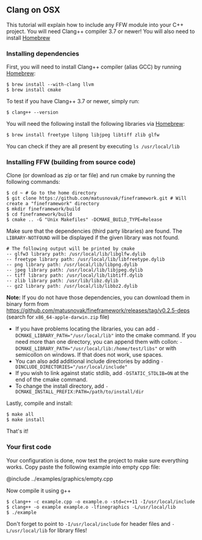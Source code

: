 Clang on OSX
----------------------

This tutorial will explain how to include any FFW module into your C++ project. You will need Clang++ compiler 3.7 or newer!  You will also need to install [Homebrew](https://brew.sh/)

### Installing dependencies

First, you will need to install Clang++ compiler (alias GCC) by running [Homebrew](https://brew.sh/):

```
$ brew install --with-clang llvm
$ brew install cmake
```

To test if you have Clang++ 3.7 or newer, simply run:

```
$ clang++ --version
```

You will need the following install the following libraries via [Homebrew](https://brew.sh/):

```
$ brew install freetype libpng libjpeg libtiff zlib glfw
```

You can check if they are all present by executing `ls /usr/local/lib`

### Installing FFW (building from source code)

Clone (or download as zip or tar file) and run cmake by running the following commands:

```
$ cd ~ # Go to the home directory
$ git clone https://github.com/matusnovak/fineframework.git # Will create a "fineframework" directory
$ mkdir fineframework/build
$ cd fineframework/build
$ cmake .. -G "Unix Makefiles" -DCMAKE_BUILD_TYPE=Release
```

Make sure that the dependencies (third party libraries) are found. The `LIBRARY-NOTFOUND` will be displayed if the given library was not found.

```
# The following output will be printed by cmake 
-- glfw3 library path: /usr/local/lib/libglfw.dylib
-- freetype library path: /usr/local/lib/libfreetype.dylib
-- png library path: /usr/local/lib/libpng.dylib
-- jpeg library path: /usr/local/lib/libjpeg.dylib
-- tiff library path: /usr/local/lib/libtiff.dylib
-- zlib library path: /usr/lib/libz.dylib
-- gz2 library path: /usr/local/lib/libbz2.dylib 
```

**Note:** If you do not have those dependencies, you can download them in binary form from <https://github.com/matusnovak/fineframework/releases/tag/v0.2.5-deps> (search for `x86_64-apple-darwin.zip` file)

* If you have problems locating the libraries, you can add `-DCMAKE_LIBRARY_PATH="/usr/local/lib"` into the cmake command. If you need more than one directory, you can append them with collon: `-DCMAKE_LIBRARY_PATH="/usr/local/lib:/home/test/libs"` or with semicollon on windows. If that does not work, use spaces.
* You can also add additional include directories by adding `-DINCLUDE_DIRECTORIES="/usr/local/include"`
* If you wish to link against static stdlib, add `-DSTATIC_STDLIB=ON` at the end of the cmake command.
* To change the install directory, add `-DCMAKE_INSTALL_PREFIX:PATH=/path/to/install/dir`

Lastly, compile and install:

```
$ make all
$ make install
```

That's it!

### Your first code

Your configuration is done, now test the project to make sure everything works. Copy paste the following example into empty cpp file:

@include ../examples/graphics/empty.cpp

Now compile it using g++

```
$ clang++ -c example.cpp -o example.o -std=c++11 -I/usr/local/include
$ clang++ -o example example.o -lfinegraphics -L/usr/local/lib
$ ./example
```

Don't forget to point to `-I/usr/local/include` for header files and `-L/usr/local/lib` for library files!